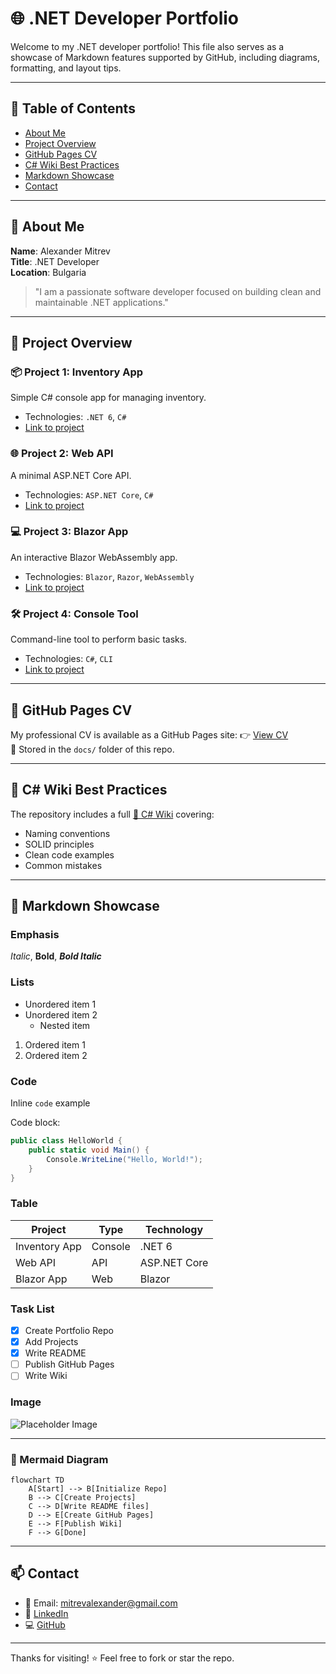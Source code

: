 # 🌐 .NET Developer Portfolio

Welcome to my .NET developer portfolio! This file also serves as a showcase of Markdown features supported by GitHub, including diagrams, formatting, and layout tips.

---

## 📑 Table of Contents

- [About Me](#about-me)
- [Project Overview](#project-overview)
- [GitHub Pages CV](#github-pages-cv)
- [C# Wiki Best Practices](#c-wiki-best-practices)
- [Markdown Showcase](#markdown-showcase)
- [Contact](#contact)

---

## 👤 About Me

**Name**: Alexander Mitrev  
**Title**: .NET Developer  
**Location**: Bulgaria

> "I am a passionate software developer focused on building clean and maintainable .NET applications."

---

## 🧰 Project Overview

### 📦 Project 1: Inventory App
Simple C# console app for managing inventory.
- Technologies: `.NET 6`, `C#`
- [Link to project](./Project1-InventoryApp)

### 🌐 Project 2: Web API
A minimal ASP.NET Core API.
- Technologies: `ASP.NET Core`, `C#`
- [Link to project](./Project2-WebAPI)

### 💻 Project 3: Blazor App
An interactive Blazor WebAssembly app.
- Technologies: `Blazor`, `Razor`, `WebAssembly`
- [Link to project](./Project3-BlazorApp)

### 🛠 Project 4: Console Tool
Command-line tool to perform basic tasks.
- Technologies: `C#`, `CLI`
- [Link to project](./Project4-ConsoleTool)

---

## 📄 GitHub Pages CV

My professional CV is available as a GitHub Pages site:
👉 [View CV](https://almit1.github.io/SWU_demo/)  
📁 Stored in the `docs/` folder of this repo.

---

## 📘 C# Wiki Best Practices

The repository includes a full [📘 C# Wiki](https://github.com/almit1/SWU_demo/wiki) covering:

- Naming conventions
- SOLID principles
- Clean code examples
- Common mistakes

---

## 🧪 Markdown Showcase

### Emphasis
*Italic*, **Bold**, ***Bold Italic***

### Lists

- Unordered item 1
- Unordered item 2
  - Nested item

1. Ordered item 1
2. Ordered item 2

### Code

Inline `code` example  

Code block:

```csharp
public class HelloWorld {
    public static void Main() {
        Console.WriteLine("Hello, World!");
    }
}
```

### Table

| Project        | Type     | Technology     |
|----------------|----------|----------------|
| Inventory App  | Console  | .NET 6         |
| Web API        | API      | ASP.NET Core   |
| Blazor App     | Web      | Blazor         |

### Task List

- [x] Create Portfolio Repo
- [x] Add Projects
- [x] Write README
- [ ] Publish GitHub Pages
- [ ] Write Wiki

### Image

![Placeholder Image](https://via.placeholder.com/300x100.png?text=.NET+Portfolio)

---

### 🧠 Mermaid Diagram

```mermaid
flowchart TD
    A[Start] --> B[Initialize Repo]
    B --> C[Create Projects]
    C --> D[Write README files]
    D --> E[Create GitHub Pages]
    E --> F[Publish Wiki]
    F --> G[Done]
```

---

## 📫 Contact

- 📧 Email: mitrevalexander@gmail.com  
- 💼 [LinkedIn](https://www.linkedin.com/in/alexander-mitrev)  
- 💻 [GitHub](https://github.com/almit1)

---

Thanks for visiting! ⭐ Feel free to fork or star the repo.

